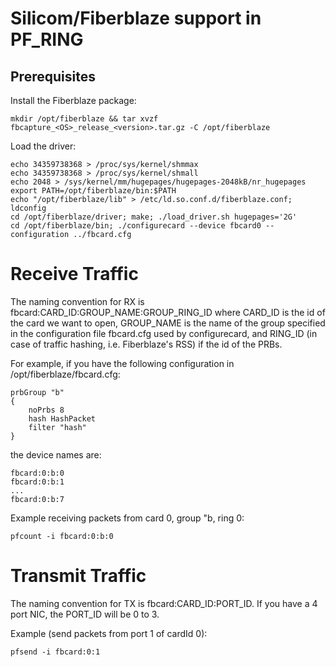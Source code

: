 # Silicom/Fiberblaze support in PF_RING

## Prerequisites
Install the Fiberblaze package:

```
mkdir /opt/fiberblaze && tar xvzf fbcapture_<OS>_release_<version>.tar.gz -C /opt/fiberblaze
```

Load the driver:

```
echo 34359738368 > /proc/sys/kernel/shmmax
echo 34359738368 > /proc/sys/kernel/shmall
echo 2048 > /sys/kernel/mm/hugepages/hugepages-2048kB/nr_hugepages
export PATH=/opt/fiberblaze/bin:$PATH
echo "/opt/fiberblaze/lib" > /etc/ld.so.conf.d/fiberblaze.conf; ldconfig
cd /opt/fiberblaze/driver; make; ./load_driver.sh hugepages='2G'
cd /opt/fiberblaze/bin; ./configurecard --device fbcard0 --configuration ../fbcard.cfg
```

# Receive Traffic
The naming convention for RX is fbcard:CARD_ID:GROUP_NAME:GROUP_RING_ID where CARD_ID is the id of the card we want to open, GROUP_NAME is the name of the group specified in the configuration file fbcard.cfg used by configurecard, and RING_ID (in case of traffic hashing, i.e. Fiberblaze's RSS) if the id of the PRBs.

For example, if you have the following configuration in /opt/fiberblaze/fbcard.cfg:

```
prbGroup "b"
{
    noPrbs 8
    hash HashPacket
    filter "hash"
}
```

the device names are:

```
fbcard:0:b:0
fbcard:0:b:1
...
fbcard:0:b:7
```

Example receiving packets from card 0, group "b, ring 0: 

```
pfcount -i fbcard:0:b:0
```

# Transmit Traffic
The naming convention for TX is fbcard:CARD_ID:PORT_ID. If you have a 4 port NIC, the PORT_ID will be 0 to 3.

Example (send packets from port 1 of cardId 0):
```
pfsend -i fbcard:0:1
```
